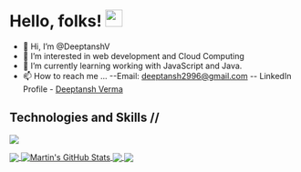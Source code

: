 # Hello, folks! <img src="https://raw.githubusercontent.com/MartinHeinz/MartinHeinz/master/wave.gif" width="30px">


- 👋 Hi, I’m @DeeptanshV
- 👀 I’m interested in web development and Cloud Computing
- 🌱 I’m currently learning working with JavaScript and Java.
- 📫 How to reach me ... 
--Email: deeptansh2996@gmail.com
-- LinkedIn Profile - [Deeptansh Verma](https://www.linkedin.com/in/deeptansh-verma-48241a1b8/)

## Technologies and Skills //

![](https://img.shields.io/badge/<JS>-<JavaScript>-informational?style=flat&logo=<LOGO_NAME>&logoColor=white&color=2bbc8a)





<a href="https://github.com/DeeptanshV/DeeptanshV">
  <img align="center" src="https://github-readme-stats.vercel.app/api/top-langs/?username=DeeptanshV&hide=java,html,tex&title_color=ffffff&text_color=c9cacc&icon_color=2bbc8a&bg_color=1d1f21&langs_count=3" />
</a>
<a href="https://github.com/MartinHeinz/MartinHeinz">
  <img align="center" src="https://github-readme-stats.vercel.app/api?username=MartinHeinz&show_icons=true&line_height=27&count_private=true&title_color=ffffff&text_color=c9cacc&icon_color=2bbc8a&bg_color=1d1f21" alt="Martin's GitHub Stats" />
</a>

<a href="https://github.com/MartinHeinz/python-project-blueprint">
  <img align="center" src="https://github-readme-stats.vercel.app/api/pin/?username=MartinHeinz&repo=python-project-blueprint&title_color=ffffff&text_color=c9cacc&icon_color=2bbc8a&bg_color=1d1f21" />
</a>


<a href="https://github.com/MartinHeinz/go-project-blueprint">
  <img align="center" src="https://github-readme-stats.vercel.app/api/pin/?username=MartinHeinz&repo=go-project-blueprint&title_color=ffffff&text_color=c9cacc&icon_color=2bbc8a&bg_color=1d1f21" />
</a>    



<!---
DeeptanshV/DeeptanshV is a ✨ special ✨ repository because its `README.md` (this file) appears on your GitHub profile.
You can click the Preview link to take a look at your changes.
--->
